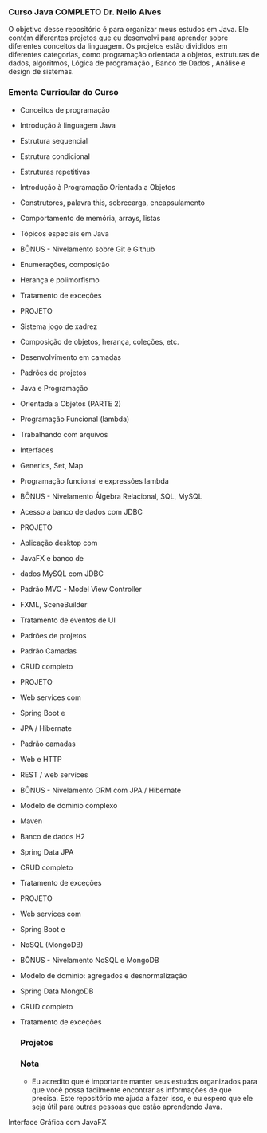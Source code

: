 ### Curso Java COMPLETO Dr. Nelio Alves

O objetivo desse repositório é para organizar meus estudos em Java. Ele contém diferentes projetos que eu desenvolvi para aprender sobre diferentes conceitos da linguagem. Os projetos estão divididos em diferentes categorias, como programação orientada a objetos, estruturas de dados, algoritmos, Lógica de programação , Banco de Dados , Análise e design de sistemas. 

### Ementa Curricular do Curso 

- Conceitos de programação
- Introdução à linguagem Java
- Estrutura sequencial
- Estrutura condicional
- Estruturas repetitivas
- Introdução à Programação Orientada a Objetos
- Construtores, palavra this, sobrecarga, encapsulamento
- Comportamento de memória, arrays, listas
- Tópicos especiais em Java
- BÔNUS - Nivelamento sobre Git e Github
- Enumerações, composição
- Herança e polimorfismo
- Tratamento de exceções
- PROJETO
- Sistema jogo de xadrez
- Composição de objetos, herança, coleções, etc.
- Desenvolvimento em camadas
- Padrões de projetos
- Java e Programação
- Orientada a Objetos
(PARTE 2)
- Programação Funcional
(lambda)
- Trabalhando com arquivos
- Interfaces
- Generics, Set, Map
- Programação funcional e expressões lambda
- BÔNUS - Nivelamento Álgebra Relacional, SQL, MySQL
- Acesso a banco de dados com JDBC
- PROJETO
- Aplicação desktop com
- JavaFX e banco de
- dados MySQL com JDBC
- Padrão MVC - Model View Controller
- FXML, SceneBuilder
- Tratamento de eventos de UI
- Padrões de projetos
- Padrão Camadas
- CRUD completo
- PROJETO
- Web services com
- Spring Boot e
- JPA / Hibernate
- Padrão camadas
- Web e HTTP
- REST / web services
- BÔNUS - Nivelamento ORM com JPA / Hibernate
- Modelo de domínio complexo
- Maven
- Banco de dados H2
- Spring Data JPA
- CRUD completo
- Tratamento de exceções
- PROJETO
- Web services com
- Spring Boot e
- NoSQL (MongoDB)
- BÔNUS - Nivelamento NoSQL e MongoDB
- Modelo de domínio: agregados e desnormalização
- Spring Data MongoDB
- CRUD completo
- Tratamento de exceções

  ### Projetos

  ### Nota

  - Eu acredito que é importante manter seus estudos organizados para que você possa facilmente encontrar as informações de que precisa. Este repositório me ajuda a fazer isso, e eu espero que ele seja útil para outras pessoas que estão aprendendo Java.


  
Interface Gráfica com JavaFX
